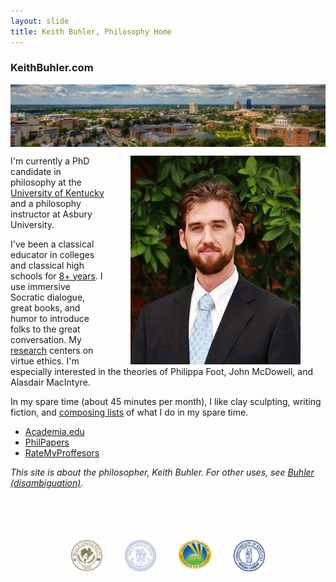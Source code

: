 ```yaml
---
layout: slide
title: Keith Buhler, Philosophy Home
--- 
```



<section> 
<section data-markdown>

# KeithBuhler.com

</section><section data-markdown>

<img src="/images/blog-header-uk-large.jpg" align="top">

</section><section data-markdown>

<img src="/images/keithbuhler-golden.png" alt="Keith Buhler" hspace="40px" align="right"> 

I'm currently a PhD candidate in philosophy at the [University of Kentucky](https://philosophy.as.uky.edu/users/kebu226) and a philosophy instructor at Asbury University. 

I've been a classical educator in colleges and classical high schools for [8+ years](/Buhler-CV). I use immersive Socratic dialogue, great books, and humor to introduce folks to the great conversation.  My [research](/research) centers on virtue ethics. I'm especially interested in the theories of Philippa Foot, John McDowell, and Alasdair MacIntyre. 

</section><section data-markdown>

In my spare time (about 45 minutes per month), I like clay sculpting, writing fiction, and [composing lists](https://en.wikipedia.org/wiki/Recursion) of what I do in my spare time. 

* [Academia.edu](https://uky.academia.edu/KeithBuhler)
* [PhilPapers](http://philpapers.org/profile/47267)
* [RateMyProffesors](http://www.ratemyprofessors.com/ShowRatings.jsp?tid=1822771) 


*This site is about the philosopher, Keith Buhler. For other uses, see [Buhler (disambiguation)](/disambiguation).*



<br>
<br>
<br>
<br>

<div align="center"> &nbsp;&nbsp; <img src="/images/seal-biola.png" alt="Biola" height="50" align="center" hspace="10px" width="50"> &nbsp;&nbsp; <img src="/images/seal-thi.png" alt="Torrey Honors" height="50" width="50" align="center" hspace="10px"> &nbsp;&nbsp; <img src="/images/seal-balamand.png" alt="Balamand" height="52" width="52" align="center" hspace="10px"> &nbsp;&nbsp; <img src="/images/seal-uk.png" alt="Kentucky" height="50" width="50" align="center" hspace="10px"> &nbsp;&nbsp; </div>